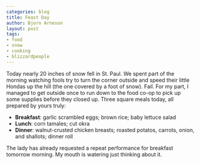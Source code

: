 ```yaml
---
categories: blog
title: Feast Day
author: Bjorn Arneson
layout: post
tags: 
- food
- snow
- cooking
- blizzardpeople
---
```


Today nearly 20 inches of snow fell in St. Paul. We spent part of the morning
watching fools try to turn the corner outside and speed their little Hondas
up the hill (the one covered by a foot of snow). Fail. For my part, I managed 
to get outside once to run down to the food co-op to pick up some supplies 
before they closed up. Three square meals today, all prepared by yours truly:

- **Breakfast**: garlic scrambled eggs; brown rice; baby lettuce salad  
- **Lunch**: corn tamales; cut okra  
- **Dinner**: walnut-crusted chicken breasts; roasted potatos, carrots, onion, 
and shallots; dinner roll

The lady has already requested a repeat performance for breakfast tomorrow
morning. My mouth is watering just thinking about it.